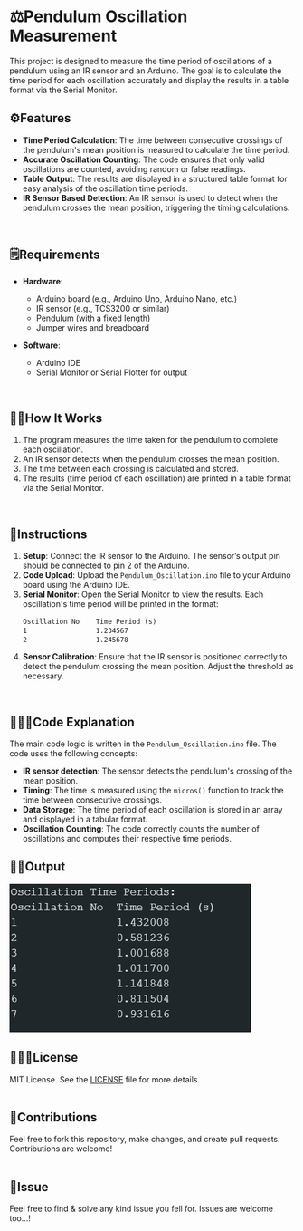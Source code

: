 
# ⚖️Pendulum Oscillation Measurement

This project is designed to measure the time period of oscillations of a pendulum using an IR sensor and an Arduino. The goal is to calculate the time period for each oscillation accurately and display the results in a table format via the Serial Monitor.
<br>

## ⚙️Features
- **Time Period Calculation**: The time between consecutive crossings of the pendulum's mean position is measured to calculate the time period.
- **Accurate Oscillation Counting**: The code ensures that only valid oscillations are counted, avoiding random or false readings.
- **Table Output**: The results are displayed in a structured table format for easy analysis of the oscillation time periods.
- **IR Sensor Based Detection**: An IR sensor is used to detect when the pendulum crosses the mean position, triggering the timing calculations.
<br>

## 🗒️Requirements
- **Hardware**:
  - Arduino board (e.g., Arduino Uno, Arduino Nano, etc.)
  - IR sensor (e.g., TCS3200 or similar)
  - Pendulum (with a fixed length)
  - Jumper wires and breadboard
  
- **Software**:
  - Arduino IDE
  - Serial Monitor or Serial Plotter for output
<br>

## 🏋️‍♂️How It Works
1. The program measures the time taken for the pendulum to complete each oscillation.
2. An IR sensor detects when the pendulum crosses the mean position.
3. The time between each crossing is calculated and stored.
4. The results (time period of each oscillation) are printed in a table format via the Serial Monitor.
<br>

## 📒Instructions
1. **Setup**: Connect the IR sensor to the Arduino. The sensor’s output pin should be connected to pin 2 of the Arduino.
2. **Code Upload**: Upload the `Pendulum_Oscillation.ino` file to your Arduino board using the Arduino IDE.
3. **Serial Monitor**: Open the Serial Monitor to view the results. Each oscillation's time period will be printed in the format:
    ```
    Oscillation No    Time Period (s)
    1                 1.234567
    2                 1.245678
    ```
4. **Sensor Calibration**: Ensure that the IR sensor is positioned correctly to detect the pendulum crossing the mean position. Adjust the threshold as necessary.
<br>

## 👨🏻‍💻Code Explanation
The main code logic is written in the `Pendulum_Oscillation.ino` file. The code uses the following concepts:
- **IR sensor detection**: The sensor detects the pendulum's crossing of the mean position.
- **Timing**: The time is measured using the `micros()` function to track the time between consecutive crossings.
- **Data Storage**: The time period of each oscillation is stored in an array and displayed in a tabular format.
- **Oscillation Counting**: The code correctly counts the number of oscillations and computes their respective time periods.<br>

## 🤟🏻Output
![image](https://github.com/Khush1009i/Arduino-Project/blob/main/Pendulum-Oscillation-Measurement/Source%20Code/Output.png)



## 👮🏻‍♂️License
MIT License. See the [LICENSE](https://github.com/Khush1009i/Arduino-Project/blob/main/LICENSE) file for more details.
<br><br>

## 🤝Contributions
Feel free to fork this repository, make changes, and create pull requests. Contributions are welcome!
<br><br>


## 🤝Issue
Feel free to find & solve any kind issue you fell for. Issues  are welcome too...!
